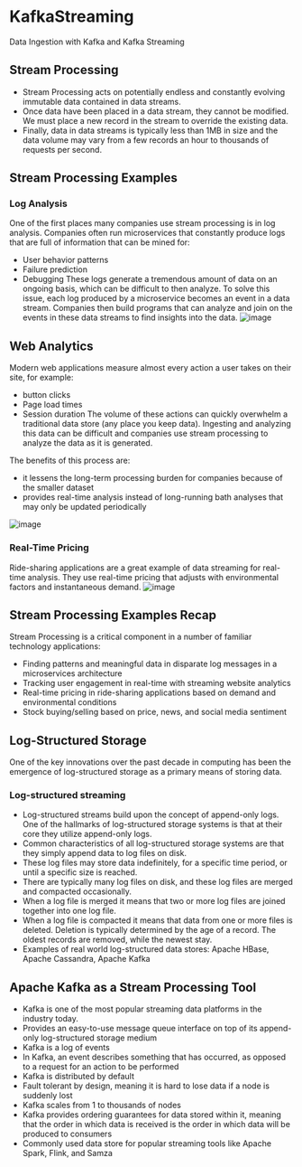 # KafkaStreaming
Data Ingestion with Kafka and Kafka Streaming

## Stream Processing
* Stream Processing acts on potentially endless and constantly evolving immutable data contained in data streams.
* Once data have been placed in a data stream, they cannot be modified. We must place a new record in the stream to override the existing data.
* Finally, data in data streams is typically less than 1MB in size and the data volume may vary from a few records an hour to thousands of requests per second.

## Stream Processing Examples
### Log Analysis
One of the first places many companies use stream processing is in log analysis. Companies often run microservices that constantly produce logs that are full of information that can be mined for:

* User behavior patterns
* Failure prediction
* Debugging
These logs generate a tremendous amount of data on an ongoing basis, which can be difficult to then analyze. To solve this issue, each log produced by a microservice becomes an event in a data stream.
Companies then build programs that can analyze and join on the events in these data streams to find insights into the data.
![image](https://github.com/user-attachments/assets/96d7b9ff-cf1c-4a4e-966e-57ed36931423)

## Web Analytics
Modern web applications measure almost every action a user takes on their site, for example:

* button clicks
* Page load times
* Session duration
The volume of these actions can quickly overwhelm a traditional data store (any place you keep data). Ingesting and analyzing this data can be difficult and companies use stream processing to analyze the data as it is generated.

The benefits of this process are:
* it lessens the long-term processing burden for companies because of the smaller dataset
* provides real-time analysis instead of long-running bath analyses that may only be updated periodically

![image](https://github.com/user-attachments/assets/5061f6f9-f69b-44ad-9900-70c2db3a3e64)

### Real-Time Pricing
Ride-sharing applications are a great example of data streaming for real-time analysis. They use real-time pricing that adjusts with environmental factors and instantaneous demand.
![image](https://github.com/user-attachments/assets/e46d4582-ad02-4fba-9468-87cd3a328db3)

## Stream Processing Examples Recap
Stream Processing is a critical component in a number of familiar technology applications:

* Finding patterns and meaningful data in disparate log messages in a microservices architecture
* Tracking user engagement in real-time with streaming website analytics
* Real-time pricing in ride-sharing applications based on demand and environmental conditions
* Stock buying/selling based on price, news, and social media sentiment

## Log-Structured Storage
One of the key innovations over the past decade in computing has been the emergence of log-structured storage as a primary means of storing data.
### Log-structured streaming
* Log-structured streams build upon the concept of append-only logs. One of the hallmarks of log-structured storage systems is that at their core they utilize append-only logs.
* Common characteristics of all log-structured storage systems are that they simply append data to log files on disk.
* These log files may store data indefinitely, for a specific time period, or until a specific size is reached.
* There are typically many log files on disk, and these log files are merged and compacted occasionally.
* When a log file is merged it means that two or more log files are joined together into one log file.
* When a log file is compacted it means that data from one or more files is deleted. Deletion is typically determined by the age of a record. The oldest records are removed, while the newest stay.
* Examples of real world log-structured data stores: Apache HBase, Apache Cassandra, Apache Kafka

## Apache Kafka as a Stream Processing Tool
* Kafka is one of the most popular streaming data platforms in the industry today.
* Provides an easy-to-use message queue interface on top of its append-only log-structured storage medium
* Kafka is a log of events
* In Kafka, an event describes something that has occurred, as opposed to a request for an action to be performed
* Kafka is distributed by default
* Fault tolerant by design, meaning it is hard to lose data if a node is suddenly lost
* Kafka scales from 1 to thousands of nodes
* Kafka provides ordering guarantees for data stored within it, meaning that the order in which data is received is the order in which data will be produced to consumers
* Commonly used data store for popular streaming tools like Apache Spark, Flink, and Samza






